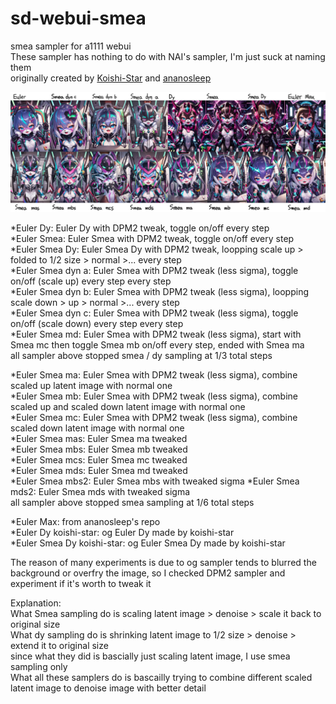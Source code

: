 # sd-webui-smea
smea sampler for a1111 webui    
These sampler has nothing to do with NAI's sampler, I'm just suck at naming them    
originally created by [Koishi-Star](https://github.com/Koishi-Star/Euler-Smea-Dyn-Sampler) and [ananosleep](https://github.com/ananosleep/advanced_euler_sampler_extension)
    
    
![sample](https://github.com/AG-w/sd-webui-smea/blob/main/sample.jpg?raw=true)

*Euler Dy: Euler Dy with DPM2 tweak, toggle on/off every step    
*Euler Smea: Euler Smea with DPM2 tweak, toggle on/off every step    
*Euler Smea Dy: Euler Smea Dy with DPM2 tweak, loopping scale up > folded to 1/2 size > normal >... every step     
*Euler Smea dyn a: Euler Smea with DPM2 tweak (less sigma), toggle on/off (scale up) every step every step    
*Euler Smea dyn b: Euler Smea with DPM2 tweak (less sigma), loopping scale down > up > normal >... every step   
*Euler Smea dyn c: Euler Smea with DPM2 tweak (less sigma), toggle on/off (scale down) every step every step   
*Euler Smea md: Euler Smea with DPM2 tweak (less sigma), start with Smea mc then toggle Smea mb on/off every step, ended with Smea ma  
all sampler above stopped smea / dy sampling at 1/3 total steps      
     
*Euler Smea ma: Euler Smea with DPM2 tweak (less sigma), combine scaled up latent image with normal one    
*Euler Smea mb: Euler Smea with DPM2 tweak (less sigma), combine scaled up and scaled down latent image with normal one    
*Euler Smea mc: Euler Smea with DPM2 tweak (less sigma), combine scaled down latent image with normal one          
*Euler Smea mas: Euler Smea ma tweaked    
*Euler Smea mbs: Euler Smea mb tweaked    
*Euler Smea mcs: Euler Smea mc tweaked    
*Euler Smea mds: Euler Smea md tweaked     
*Euler Smea mbs2: Euler Smea mbs with tweaked sigma 
*Euler Smea mds2: Euler Smea mds with tweaked sigma  
all sampler above stopped smea sampling at 1/6 total steps    
    
*Euler Max: from ananosleep's repo     
*Euler Dy koishi-star: og Euler Dy made by koishi-star        
*Euler Smea Dy koishi-star: og Euler Smea Dy made by koishi-star     
       
The reason of many experiments is due to og sampler tends to blurred the background or overfry the image, so I checked DPM2 sampler and experiment if it's worth to tweak it
    
Explanation:    
What Smea sampling do is scaling latent image > denoise > scale it back to original size    
What dy sampling do is shrinking latent image to 1/2 size > denoise > extend it to original size    
since what they did is bascially just scaling latent image, I use smea sampling only    
What all these samplers do is bascailly trying to combine different scaled latent image to denoise image with better detail
